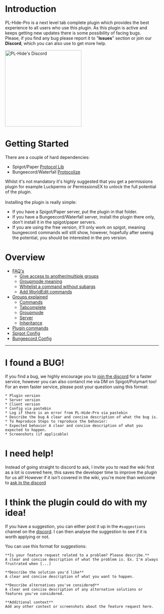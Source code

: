 # Introduction
PL-Hide-Pro is a next level tab complete plugin which provides the best experience to all users who use this plugin. As this plugin is active and keeps getting new updates there is some possibility of facing bugs.<br/>Please, if you find any bug please report it to "**Issues**" section or join our **Discord**, which you can also use to get more help.

<a href="https://discord.gg/N5GwQpU" target="__blank" >
<img alt="PL-Hide's Discord" src="https://camo.githubusercontent.com/63ae7f06796745801c27f3f9d3d0b00042d7066b/68747470733a2f2f646973636f72646170702e636f6d2f6173736574732f65343932333539346536393461323135343261343839343731656366666135302e7376673f73616e6974697a653d74727565" width=250">
</a>

# Getting Started
There are a couple of hard dependencies:
* Spigot/Paper [Protocol Lib](https://www.spigotmc.org/resources/1997/)
* Bungeecord/Waterfall [Protocolize](https://www.spigotmc.org/resources/63778/)

Whilst it's not mandatory it's highly suggested that you get a permissions plugin for example Luckperms or PermissionsEX to unlock the full potential of the plugin.<br/><br/>Installing the plugin is really simple:
* If you have a Spigot/Paper server, put the plugin in that folder.
* If you have a Bungeecord/Waterfall server, install the plugin there only, don't install it in the spigot/paper servers.
* If you are using the free version, it'll only work on spigot, meaning bungeecord commands will still show, however, hopefully after seeing the potential, you should be interested in the pro version.

# Overview

* [FAQ's](FAQ's)
  * [Give access to another/multiple groups](https://github.com/Nononitas/Plugin-Hide-Pro/wiki/FAQ's#q-how-do-i-give-a-group-access-to-anothermultiple-groups)
  * [Groupmode meaning](https://github.com/Nononitas/Plugin-Hide-Pro/wiki/FAQ's#q-what-is-a-group-mode)
  * [Whitelist a command without subargs](https://github.com/Nononitas/Plugin-Hide-Pro/wiki/FAQ's#qwhat-is-the-operator-)
  * [Add WorldEdit commands](https://github.com/Nononitas/Plugin-Hide-Pro/wiki/FAQ's#q-how-do-i-add-worldedit-commands)
* [Groups explained](Group)
  * [Commands](https://github.com/Nononitas/Plugin-Hide-Pro/wiki/Group#commands)
  * [Tabcomplete](https://github.com/Nononitas/Plugin-Hide-Pro/wiki/Group#tabcomplete)
  * [Groupmode](https://github.com/Nononitas/Plugin-Hide-Pro/wiki/Group#groupmode)
  * [Server](https://github.com/Nononitas/Plugin-Hide-Pro/wiki/Group#server)
  * [Inheritance](https://github.com/Nononitas/Plugin-Hide-Pro/wiki/Group#inheritance)
* [Plugin commands](Commands)
* [Spigot Config](Spigot-Config)
* [Bungeecord Config](Bungeecord-Config)
***

# I found a BUG!
If you find a bug, we highly encourage you to [join the discord](https://discord.gg/N5GwQpU) for a faster service, however you can also contanct me via DM on Spigot/Polymart too!<br/>
For an even faster service, please post your question using this format:
```
* Plugin version
* Server version
* Client version
* Config via pastebin
* Log if there is an error from PL-Hide-Pro via pastebin
* Describe the bug A clear and concise description of what the bug is.
* To Reproduce Steps to reproduce the behavior:
* Expected behavior A clear and concise description of what you expected to happen.
* Screenshots (if applicable)
```

# I need help!
Instead of going straight to discord to ask, I invite you to read the wiki first as a lot is covered here, this saves the developer time to improve the plugin for us all! However if it isn't covered in the wiki, you're more than welcome to [ask in the discord](https://discord.gg/N5GwQpU)

# I think the plugin could do with my idea!
If you have a suggestion, you can either post it up in the ```#suggestions``` channel on the [discord](https://discord.gg/N5GwQpU). I can then analyse the suggestion to see if it is worth applying or not.

You can use this format for suggestions:
```
**Is your feature request related to a problem? Please describe.**
A clear and concise description of what the problem is. Ex. I'm always frustrated when [...]

**Describe the solution you'd like**
A clear and concise description of what you want to happen.

**Describe alternatives you've considered**
A clear and concise description of any alternative solutions or features you've considered.

**Additional context**
Add any other context or screenshots about the feature request here.
```